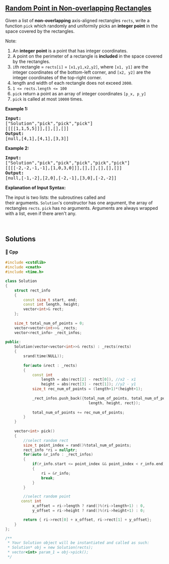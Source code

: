 ## [Random Point in Non-overlapping Rectangles](https://leetcode.com/problems/random-point-in-non-overlapping-rectangles)

<p>Given a list of <strong>non-overlapping</strong>&nbsp;axis-aligned rectangles <code>rects</code>, write a function <code>pick</code> which randomly and uniformily picks an <strong>integer point</strong> in the space&nbsp;covered by the rectangles.</p>

<p>Note:</p>

<ol>
	<li>An <strong>integer point</strong>&nbsp;is a point that has integer coordinates.&nbsp;</li>
	<li>A point&nbsp;on the perimeter&nbsp;of a rectangle is&nbsp;<strong>included</strong> in the space covered by the rectangles.&nbsp;</li>
	<li><code>i</code>th rectangle = <code>rects[i]</code> =&nbsp;<code>[x1,y1,x2,y2]</code>, where <code>[x1, y1]</code>&nbsp;are the integer coordinates of the bottom-left corner, and <code>[x2, y2]</code>&nbsp;are the integer coordinates of the top-right corner.</li>
	<li>length and width of each rectangle does not exceed <code>2000</code>.</li>
	<li><code>1 &lt;= rects.length&nbsp;&lt;= 100</code></li>
	<li><code>pick</code> return a point as an array of integer coordinates&nbsp;<code>[p_x, p_y]</code></li>
	<li><code>pick</code> is called at most <code>10000</code>&nbsp;times.</li>
</ol>

<div>
<p><strong>Example 1:</strong></p>

<pre>
<strong>Input: 
</strong><span id="example-input-1-1">[&quot;Solution&quot;,&quot;pick&quot;,&quot;pick&quot;,&quot;pick&quot;]
</span><span id="example-input-1-2">[[[[1,1,5,5]]],[],[],[]]</span>
<strong>Output: 
</strong><span id="example-output-1">[null,[4,1],[4,1],[3,3]]</span>
</pre>

<div>
<p><strong>Example 2:</strong></p>

<pre>
<strong>Input: 
</strong><span id="example-input-2-1">[&quot;Solution&quot;,&quot;pick&quot;,&quot;pick&quot;,&quot;pick&quot;,&quot;pick&quot;,&quot;pick&quot;]
</span><span id="example-input-2-2">[[[[-2,-2,-1,-1],[1,0,3,0]]],[],[],[],[],[]]</span>
<strong>Output: 
</strong><span id="example-output-2">[null,[-1,-2],[2,0],[-2,-1],[3,0],[-2,-2]]</span></pre>
</div>

<div>
<p><strong>Explanation of Input Syntax:</strong></p>

<p>The input is two lists:&nbsp;the subroutines called&nbsp;and their&nbsp;arguments.&nbsp;<code>Solution</code>&#39;s&nbsp;constructor has one argument, the array of rectangles <code>rects</code>. <code>pick</code>&nbsp;has no arguments.&nbsp;Arguments&nbsp;are&nbsp;always wrapped with a list, even if there aren&#39;t any.</p>
</div>
</div>

<div>
<div>&nbsp;</div>
</div>


## Solutions
#### 🧠 Cpp
```cpp
#include <cstdlib>
#include <cmath>
#include <time.h>

class Solution
{
    struct rect_info
    {
        const size_t start, end;
        const int length, height;
        vector<int>& rect;
    };
    
    size_t total_num_of_points = 0;    
    vector<vector<int>>& _rects;
    vector<rect_info> _rect_infos;
        
public:
    Solution(vector<vector<int>>& rects) : _rects(rects)
    {
        srand(time(NULL));
        
        for(auto &rect : _rects)
        {
            const int
                length = abs(rect[2] - rect[0]), //x2 - x1 
                height = abs(rect[3] - rect[1]); //y2 - y1
            size_t rec_num_of_points = (length+1)*(height+1);
            
            _rect_infos.push_back({total_num_of_points, total_num_of_points + rec_num_of_points,
                                     length, height, rect});
            
            total_num_of_points += rec_num_of_points;
        }
    }
    
    vector<int> pick()
    {
        //select random rect
        size_t point_index = rand()%total_num_of_points;
        rect_info *ri = nullptr;
        for(auto &r_info : _rect_infos)
        {
            if(r_info.start <= point_index && point_index < r_info.end)   
            {
                ri = &r_info;
                break;
            }
        }

        //select random point 
       const int
            x_offset = ri->length ? rand()%(ri->length+1) : 0,
            y_offset = ri->height ? rand()%(ri->height+1) : 0;

        return { ri->rect[0] + x_offset, ri->rect[1] + y_offset};        
    }
};

/**
 * Your Solution object will be instantiated and called as such:
 * Solution* obj = new Solution(rects);
 * vector<int> param_1 = obj->pick();
 */
```
